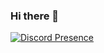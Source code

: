 ### Hi there 👋

[![Discord Presence](https://lanyard-profile-readme.vercel.app/api/797146573154418688)](https://discord.com/users/797146573154418688)


<!--
**imdark642/imdark642** is a ✨ _special_ ✨ repository because its `README.md` (this file) appears on your GitHub profile.-->
